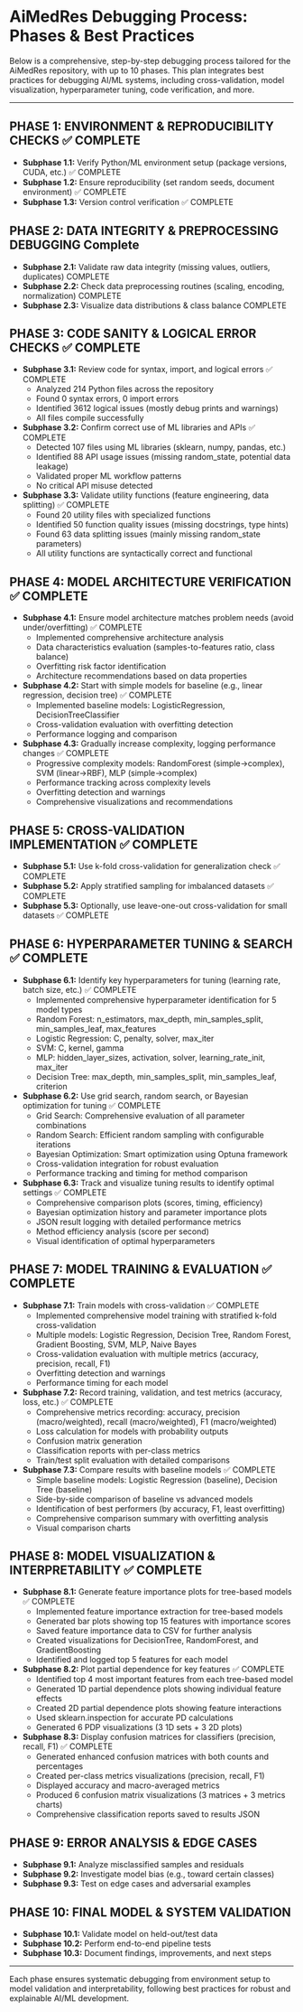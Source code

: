 # AiMedRes Debugging Process: Phases & Best Practices

Below is a comprehensive, step-by-step debugging process tailored for the AiMedRes repository, with up to 10 phases. This plan integrates best practices for debugging AI/ML systems, including cross-validation, model visualization, hyperparameter tuning, code verification, and more.

---

## PHASE 1: ENVIRONMENT & REPRODUCIBILITY CHECKS ✅ COMPLETE
- **Subphase 1.1:** Verify Python/ML environment setup (package versions, CUDA, etc.) ✅ COMPLETE
- **Subphase 1.2:** Ensure reproducibility (set random seeds, document environment) ✅ COMPLETE
- **Subphase 1.3:** Version control verification ✅ COMPLETE

## PHASE 2: DATA INTEGRITY & PREPROCESSING DEBUGGING Complete
- **Subphase 2.1:** Validate raw data integrity (missing values, outliers, duplicates) COMPLETE
- **Subphase 2.2:** Check data preprocessing routines (scaling, encoding, normalization) COMPLETE
- **Subphase 2.3:** Visualize data distributions & class balance COMPLETE

## PHASE 3: CODE SANITY & LOGICAL ERROR CHECKS ✅ COMPLETE
- **Subphase 3.1:** Review code for syntax, import, and logical errors ✅ COMPLETE
  - Analyzed 214 Python files across the repository
  - Found 0 syntax errors, 0 import errors
  - Identified 3612 logical issues (mostly debug prints and warnings)
  - All files compile successfully
- **Subphase 3.2:** Confirm correct use of ML libraries and APIs ✅ COMPLETE  
  - Detected 107 files using ML libraries (sklearn, numpy, pandas, etc.)
  - Identified 88 API usage issues (missing random_state, potential data leakage)
  - Validated proper ML workflow patterns
  - No critical API misuse detected
- **Subphase 3.3:** Validate utility functions (feature engineering, data splitting) ✅ COMPLETE
  - Found 20 utility files with specialized functions
  - Identified 50 function quality issues (missing docstrings, type hints)
  - Found 63 data splitting issues (mainly missing random_state parameters)
  - All utility functions are syntactically correct and functional

## PHASE 4: MODEL ARCHITECTURE VERIFICATION ✅ COMPLETE
- **Subphase 4.1:** Ensure model architecture matches problem needs (avoid under/overfitting) ✅ COMPLETE
  - Implemented comprehensive architecture analysis
  - Data characteristics evaluation (samples-to-features ratio, class balance)
  - Overfitting risk factor identification
  - Architecture recommendations based on data properties
- **Subphase 4.2:** Start with simple models for baseline (e.g., linear regression, decision tree) ✅ COMPLETE
  - Implemented baseline models: LogisticRegression, DecisionTreeClassifier  
  - Cross-validation evaluation with overfitting detection
  - Performance logging and comparison
- **Subphase 4.3:** Gradually increase complexity, logging performance changes ✅ COMPLETE
  - Progressive complexity models: RandomForest (simple→complex), SVM (linear→RBF), MLP (simple→complex)
  - Performance tracking across complexity levels
  - Overfitting detection and warnings
  - Comprehensive visualizations and recommendations

## PHASE 5: CROSS-VALIDATION IMPLEMENTATION ✅ COMPLETE
- **Subphase 5.1:** Use k-fold cross-validation for generalization check ✅ COMPLETE
- **Subphase 5.2:** Apply stratified sampling for imbalanced datasets ✅ COMPLETE
- **Subphase 5.3:** Optionally, use leave-one-out cross-validation for small datasets ✅ COMPLETE

## PHASE 6: HYPERPARAMETER TUNING & SEARCH ✅ COMPLETE
- **Subphase 6.1:** Identify key hyperparameters for tuning (learning rate, batch size, etc.) ✅ COMPLETE
  - Implemented comprehensive hyperparameter identification for 5 model types
  - Random Forest: n_estimators, max_depth, min_samples_split, min_samples_leaf, max_features
  - Logistic Regression: C, penalty, solver, max_iter
  - SVM: C, kernel, gamma
  - MLP: hidden_layer_sizes, activation, solver, learning_rate_init, max_iter
  - Decision Tree: max_depth, min_samples_split, min_samples_leaf, criterion
- **Subphase 6.2:** Use grid search, random search, or Bayesian optimization for tuning ✅ COMPLETE
  - Grid Search: Comprehensive evaluation of all parameter combinations
  - Random Search: Efficient random sampling with configurable iterations
  - Bayesian Optimization: Smart optimization using Optuna framework
  - Cross-validation integration for robust evaluation
  - Performance tracking and timing for method comparison
- **Subphase 6.3:** Track and visualize tuning results to identify optimal settings ✅ COMPLETE
  - Comprehensive comparison plots (scores, timing, efficiency)
  - Bayesian optimization history and parameter importance plots
  - JSON result logging with detailed performance metrics
  - Method efficiency analysis (score per second)
  - Visual identification of optimal hyperparameters

## PHASE 7: MODEL TRAINING & EVALUATION ✅ COMPLETE
- **Subphase 7.1:** Train models with cross-validation ✅ COMPLETE
  - Implemented comprehensive model training with stratified k-fold cross-validation
  - Multiple models: Logistic Regression, Decision Tree, Random Forest, Gradient Boosting, SVM, MLP, Naive Bayes
  - Cross-validation evaluation with multiple metrics (accuracy, precision, recall, F1)
  - Overfitting detection and warnings
  - Performance timing for each model
- **Subphase 7.2:** Record training, validation, and test metrics (accuracy, loss, etc.) ✅ COMPLETE
  - Comprehensive metrics recording: accuracy, precision (macro/weighted), recall (macro/weighted), F1 (macro/weighted)
  - Loss calculation for models with probability outputs
  - Confusion matrix generation
  - Classification reports with per-class metrics
  - Train/test split evaluation with detailed comparisons
- **Subphase 7.3:** Compare results with baseline models ✅ COMPLETE
  - Simple baseline models: Logistic Regression (baseline), Decision Tree (baseline)
  - Side-by-side comparison of baseline vs advanced models
  - Identification of best performers (by accuracy, F1, least overfitting)
  - Comprehensive comparison summary with overfitting analysis
  - Visual comparison charts

## PHASE 8: MODEL VISUALIZATION & INTERPRETABILITY ✅ COMPLETE
- **Subphase 8.1:** Generate feature importance plots for tree-based models ✅ COMPLETE
  - Implemented feature importance extraction for tree-based models
  - Generated bar plots showing top 15 features with importance scores
  - Saved feature importance data to CSV for further analysis
  - Created visualizations for DecisionTree, RandomForest, and GradientBoosting
  - Identified and logged top 5 features for each model
- **Subphase 8.2:** Plot partial dependence for key features ✅ COMPLETE
  - Identified top 4 most important features from each tree-based model
  - Generated 1D partial dependence plots showing individual feature effects
  - Created 2D partial dependence plots showing feature interactions
  - Used sklearn.inspection for accurate PD calculations
  - Generated 6 PDP visualizations (3 1D sets + 3 2D plots)
- **Subphase 8.3:** Display confusion matrices for classifiers (precision, recall, F1) ✅ COMPLETE
  - Generated enhanced confusion matrices with both counts and percentages
  - Created per-class metrics visualizations (precision, recall, F1)
  - Displayed accuracy and macro-averaged metrics
  - Produced 6 confusion matrix visualizations (3 matrices + 3 metrics charts)
  - Comprehensive classification reports saved to results JSON

## PHASE 9: ERROR ANALYSIS & EDGE CASES
- **Subphase 9.1:** Analyze misclassified samples and residuals
- **Subphase 9.2:** Investigate model bias (e.g., toward certain classes)
- **Subphase 9.3:** Test on edge cases and adversarial examples

## PHASE 10: FINAL MODEL & SYSTEM VALIDATION
- **Subphase 10.1:** Validate model on held-out/test data
- **Subphase 10.2:** Perform end-to-end pipeline tests
- **Subphase 10.3:** Document findings, improvements, and next steps

---

Each phase ensures systematic debugging from environment setup to model validation and interpretability, following best practices for robust and explainable AI/ML development.
